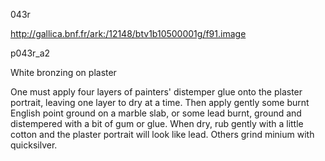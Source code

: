 043r

http://gallica.bnf.fr/ark:/12148/btv1b10500001g/f91.image

p043r_a2

White bronzing on plaster

One must apply four layers of painters' distemper glue onto the plaster portrait, leaving one layer to dry at a time. Then apply gently some burnt English point ground on a marble slab, or some lead burnt, ground and distempered with a bit of gum or glue. When dry, rub gently with a little cotton and the plaster portrait will look like lead. Others grind minium with quicksilver.
